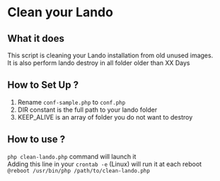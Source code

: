 # Clean your Lando
## What it does ##
This script is cleaning your Lando installation from old unused images.  
It is also perform lando destroy in all folder older than XX Days

## How to Set Up ?
1. Rename `conf-sample.php` to `conf.php`
2. DIR constant is the full path to your lando folder
3. KEEP_ALIVE is an array of folder you do not want to destroy

## How to use ?
`php clean-lando.php` command will launch it  
Adding this line in your `crontab -e` (Linux) will run it at each reboot  
`@reboot /usr/bin/php /path/to/clean-lando.php
`
